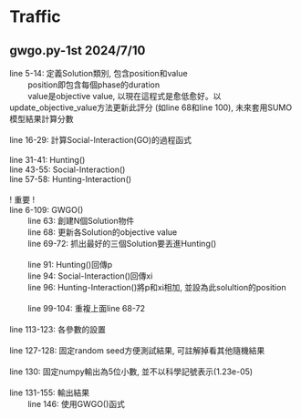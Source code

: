 # Traffic

## gwgo.py-1st 2024/7/10
line 5-14: 定義Solution類別, 包含position和value<br/>
&emsp;&emsp; position即包含每個phase的duration<br/>
&emsp;&emsp; value是objective value, 以現在這程式是愈低愈好。以update_objective_value方法更新此評分 (如line 68和line 100), 未來套用SUMO模型結果計算分數<br/>
<br/>
line 16-29: 計算Social-Interaction(GO)的過程函式<br/>
<br/>
line 31-41: Hunting()<br/>
line 43-55: Social-Interaction()<br/>
line 57-58: Hunting-Interaction()<br/>
<br/>
! 重要 !<br/>
line 6-109: GWGO()<br/>
&emsp;&emsp; line 63: 創建N個Solution物件<br/>
&emsp;&emsp; line 68: 更新各Solution的objective value<br/>
&emsp;&emsp; line 69-72: 抓出最好的三個Solution要丟進Hunting()<br/>
<br/>
&emsp;&emsp; line 91: Hunting()回傳p<br/>
&emsp;&emsp; line 94: Social-Interaction()回傳xi<br/>
&emsp;&emsp; line 96: Hunting-Interaction()將p和xi相加, 並設為此solultion的position<br/>
<br/>
&emsp;&emsp; line 99-104: 重複上面line 68-72<br/>
<br/>
line 113-123: 各參數的設置<br/>
<br/>
line 127-128: 固定random seed方便測試結果, 可註解掉看其他隨機結果<br/>
<br/>
line 130: 固定numpy輸出為5位小數, 並不以科學記號表示(1.23e-05)<br/>
<br/>
line 131-155: 輸出結果<br/>
&emsp;&emsp; line 146: 使用GWGO()函式<br/>
